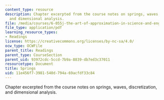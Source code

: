 ```yaml
---
content_type: resource
description: Chapter excerpted from the course notes on springs, waves, discretization,
  and dimensional analysis.
file: /media/courses/6-055j-the-art-of-approximation-in-science-and-engineering-spring-2008/11e456f73981540d794a69acfdf33c84_may12.pdf
file_type: application/pdf
learning_resource_types:
- Readings
license: https://creativecommons.org/licenses/by-nc-sa/4.0/
ocw_type: OCWFile
parent_title: Readings
parent_type: CourseSection
parent_uid: 93972cdc-5ccd-7b9a-8839-db7ed3c37011
resourcetype: Document
title: Springs
uid: 11e456f7-3981-540d-794a-69acfdf33c84
---
```

Chapter excerpted from the course notes on springs, waves, discretization, and dimensional analysis.